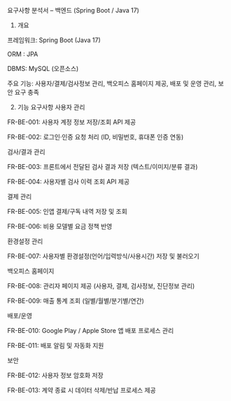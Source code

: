 요구사항 분석서 – 백엔드 (Spring Boot / Java 17)
1. 개요

프레임워크: Spring Boot (Java 17)

ORM : JPA

DBMS: MySQL (오픈소스)

주요 기능: 사용자/결제/검사정보 관리, 백오피스 홈페이지 제공, 배포 및 운영 관리, 보안 요구 충족

2. 기능 요구사항
사용자 관리

FR-BE-001: 사용자 계정 정보 저장/조회 API 제공

FR-BE-002: 로그인·인증 요청 처리 (ID, 비밀번호, 휴대폰 인증 연동)

검사/결과 관리

FR-BE-003: 프론트에서 전달된 검사 결과 저장 (텍스트/이미지/분류 결과)

FR-BE-004: 사용자별 검사 이력 조회 API 제공

결제 관리

FR-BE-005: 인앱 결제/구독 내역 저장 및 조회

FR-BE-006: 비용 모델별 요금 정책 반영

환경설정 관리

FR-BE-007: 사용자별 환경설정(언어/입력방식/사용시간) 저장 및 불러오기

백오피스 홈페이지

FR-BE-008: 관리자 페이지 제공 (사용자, 결제, 검사정보, 진단정보 관리)

FR-BE-009: 매출 통계 조회 (일별/월별/분기별/연간)

배포/운영

FR-BE-010: Google Play / Apple Store 앱 배포 프로세스 관리

FR-BE-011: 배포 알림 및 자동화 지원

보안

FR-BE-012: 사용자 정보 암호화 저장

FR-BE-013: 계약 종료 시 데이터 삭제/반납 프로세스 제공